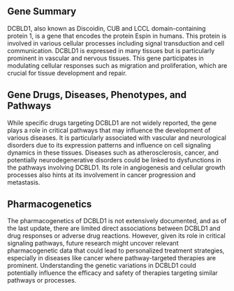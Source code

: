 ## Gene Summary
DCBLD1, also known as Discoidin, CUB and LCCL domain-containing protein 1, is a gene that encodes the protein Espin in humans. This protein is involved in various cellular processes including signal transduction and cell communication. DCBLD1 is expressed in many tissues but is particularly prominent in vascular and nervous tissues. This gene participates in modulating cellular responses such as migration and proliferation, which are crucial for tissue development and repair.

## Gene Drugs, Diseases, Phenotypes, and Pathways
While specific drugs targeting DCBLD1 are not widely reported, the gene plays a role in critical pathways that may influence the development of various diseases. It is particularly associated with vascular and neurological disorders due to its expression patterns and influence on cell signaling dynamics in these tissues. Diseases such as atherosclerosis, cancer, and potentially neurodegenerative disorders could be linked to dysfunctions in the pathways involving DCBLD1. Its role in angiogenesis and cellular growth processes also hints at its involvement in cancer progression and metastasis.

## Pharmacogenetics
The pharmacogenetics of DCBLD1 is not extensively documented, and as of the last update, there are limited direct associations between DCBLD1 and drug responses or adverse drug reactions. However, given its role in critical signaling pathways, future research might uncover relevant pharmacogenetic data that could lead to personalized treatment strategies, especially in diseases like cancer where pathway-targeted therapies are prominent. Understanding the genetic variations in DCBLD1 could potentially influence the efficacy and safety of therapies targeting similar pathways or processes.